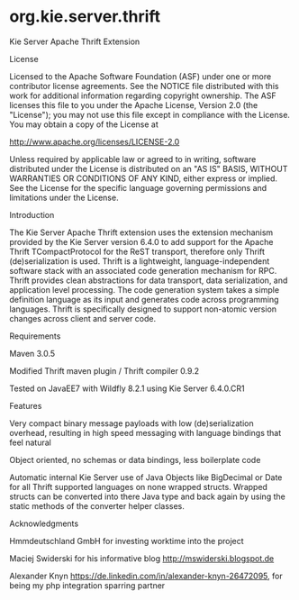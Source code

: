 # org.kie.server.thrift

Kie Server Apache Thrift Extension

License

Licensed to the Apache Software Foundation (ASF) under one
or more contributor license agreements. See the NOTICE file
distributed with this work for additional information
regarding copyright ownership. The ASF licenses this file
to you under the Apache License, Version 2.0 (the
"License"); you may not use this file except in compliance
with the License. You may obtain a copy of the License at

http://www.apache.org/licenses/LICENSE-2.0

Unless required by applicable law or agreed to in writing,
software distributed under the License is distributed on an
"AS IS" BASIS, WITHOUT WARRANTIES OR CONDITIONS OF ANY
KIND, either express or implied. See the License for the
specific language governing permissions and limitations
under the License.
 
Introduction

The Kie Server Apache Thrift extension uses the extension mechanism provided by the Kie Server version 6.4.0 to add support for the Apache Thrift TCompactProtocol for the ReST transport, therefore only Thrift (de)serialization is used. Thrift is a lightweight, language-independent software stack with an associated code generation mechanism for RPC. Thrift provides clean abstractions for data transport, data serialization, and application level processing. The code generation system takes a simple definition language as its input and generates code across programming languages. Thrift is specifically designed to support non-atomic version changes across client and server code.


Requirements

Maven 3.0.5

Modified Thrift maven plugin / Thrift compiler 0.9.2

Tested on JavaEE7 with Wildfly 8.2.1 using Kie Server 6.4.0.CR1


Features

Very compact binary message payloads with low (de)serialization overhead, resulting in high speed messaging with language bindings that feel natural

Object oriented, no schemas or data bindings, less boilerplate code

Automatic internal Kie Server use of Java Objects like BigDecimal or Date for all Thrift supported languages on none wrapped structs. Wrapped structs can be converted into there Java type and back again by using the static methods of the converter helper classes.



Acknowledgments

Hmmdeutschland GmbH for investing worktime into the project

Maciej Swiderski for his informative blog http://mswiderski.blogspot.de

Alexander Knyn https://de.linkedin.com/in/alexander-knyn-26472095, for being my php integration sparring partner
